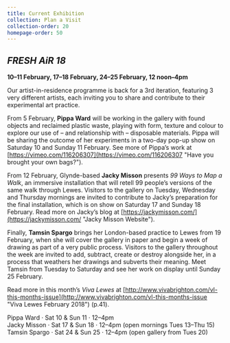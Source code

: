 ```yaml
---
title: Current Exhibition
collection: Plan a Visit
collection-order: 20
homepage-order: 50
---
```


## <cite>FRESH AiR 18</cite>

**10&ndash;11 February, 17&ndash;18 February, 24&ndash;25 February, 12 noon&ndash;4pm**

Our artist-in-residence programme is back for a 3rd iteration, featuring 3 very different artists, each inviting you to share and contribute to their experimental art practice.

From 5 February, **Pippa Ward** will be working in the gallery with found objects and reclaimed plastic waste, playing with form, texture and colour to explore our use of &ndash; and relationship with &ndash; disposable materials. Pippa will be sharing the outcome of her experiments in a two-day pop-up show on Saturday 10 and Sunday 11 February. See more of Pippa&rsquo;s work at [https://vimeo.com/116206307](https://vimeo.com/116206307 "Have you brought your own bags?").

From 12 February, Glynde-based **Jacky Misson** presents <cite>99 Ways to Map a Walk</cite>, an immersive installation that will retell 99 people&rsquo;s versions of the same walk through Lewes. Visitors to the gallery on Tuesday, Wednesday and Thursday mornings are invited to contribute to Jacky&rsquo;s preparation for the final installation, which is on show on Saturday 17 and Sunday 18 February. Read more on Jacky&rsquo;s blog at [https://jackymisson.com/](https://jackymisson.com/ "Jacky Misson Website").

Finally, **Tamsin Spargo** brings her London-based practice to Lewes from 19 February, when she will cover the gallery in paper and begin a week of drawing as part of a very public process. Visitors to the gallery throughout the week are invited to add, subtract, create or destroy alongside her, in a process that weathers her drawings and subverts their meaning. Meet Tamsin from Tuesday to Saturday and see her work on display until Sunday 25 February. 

Read more in this month&rsquo;s <cite>Viva Lewes</cite> at [http://www.vivabrighton.com/vl-this-months-issue](http://www.vivabrighton.com/vl-this-months-issue "Viva Lewes February 2018") (p.41).

Pippa Ward &middot; Sat 10 &amp; Sun 11 &middot; 12&ndash;4pm  
Jacky Misson &middot; Sat 17 &amp; Sun 18 &middot; 12&ndash;4pm (open mornings Tues 13&ndash;Thu 15)  
Tamsin Spargo &middot; Sat 24 &amp; Sun 25 &middot; 12&ndash;4pm (open gallery from Tues 20)
